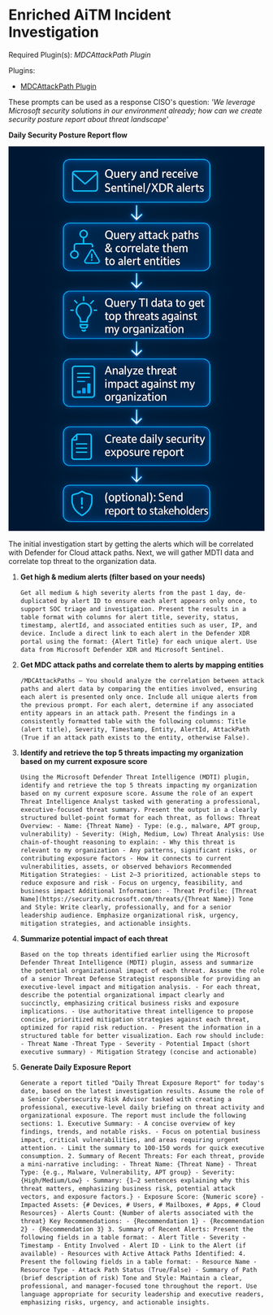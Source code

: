 # Enriched AiTM Incident Investigation

Required Plugin(s): *MDCAttackPath Plugin*

Plugins:
- [MDCAttackPath Plugin](https://github.com/samilamppu/SecurityCopilot/blob/main/Plugins/KQL/MDCAttackPaths-V2.yaml)


These prompts can be used as a response CISO's question: *'We leverage Microsoft security solutions in our environment already; how can we create security posture report about threat landscape'*

**Daily Security Posture Report flow**

<img src="https://raw.githubusercontent.com/samilamppu/SecurityCopilot/main/Media/DailySecurityPosture-flow.png" alt="DailyPostureReport-flow" width="600">

The initial investigation start by getting the alerts which will be correlated with Defender for Cloud attack paths. Next, we will gather MDTI data and correlate top threat to the organization data.


1. **Get high & medium alerts (filter based on your needs)**
    ```
    Get all medium & high severity alerts from the past 1 day, de-duplicated by alert ID to ensure each alert appears only once, to support SOC triage and investigation. Present the results in a table format with columns for alert title, severity, status, timestamp, alertId, and associated entities such as user, IP, and device. Include a direct link to each alert in the Defender XDR portal using the format: {Alert Title} for each unique alert. Use data from Microsoft Defender XDR and Microsoft Sentinel.
    ```

2. **Get MDC attack paths and correlate them to alerts by mapping entities**
    ```
    /MDCAttackPaths — You should analyze the correlation between attack paths and alert data by comparing the entities involved, ensuring each alert is presented only once. Include all unique alerts from the previous prompt. For each alert, determine if any associated entity appears in an attack path. Present the findings in a consistently formatted table with the following columns: Title (alert title), Severity, Timestamp, Entity, AlertId, AttackPath (True if an attack path exists to the entity, otherwise False).
    ```

3. **Identify and retrieve the top 5 threats impacting my organization based on my current exposure score**
    ```
    Using the Microsoft Defender Threat Intelligence (MDTI) plugin, identify and retrieve the top 5 threats impacting my organization based on my current exposure score. Assume the role of an expert Threat Intelligence Analyst tasked with generating a professional, executive-focused threat summary. Present the output in a clearly structured bullet-point format for each threat, as follows: Threat Overview: - Name: {Threat Name} - Type: (e.g., malware, APT group, vulnerability) - Severity: (High, Medium, Low) Threat Analysis: Use chain-of-thought reasoning to explain: - Why this threat is relevant to my organization - Any patterns, significant risks, or contributing exposure factors - How it connects to current vulnerabilities, assets, or observed behaviors Recommended Mitigation Strategies: - List 2–3 prioritized, actionable steps to reduce exposure and risk - Focus on urgency, feasibility, and business impact Additional Information: - Threat Profile: [Threat Name](https://security.microsoft.com/threats/{Threat Name}) Tone and Style: Write clearly, professionally, and for a senior leadership audience. Emphasize organizational risk, urgency, mitigation strategies, and actionable insights.
     ```

4. **Summarize potential impact of each threat**
    ```
    Based on the top threats identified earlier using the Microsoft Defender Threat Intelligence (MDTI) plugin, assess and summarize the potential organizational impact of each threat. Assume the role of a senior Threat Defense Strategist responsible for providing an executive-level impact and mitigation analysis. - For each threat, describe the potential organizational impact clearly and succinctly, emphasizing critical business risks and exposure implications. - Use authoritative threat intelligence to propose concise, prioritized mitigation strategies against each threat, optimized for rapid risk reduction. - Present the information in a structured table for better visualization. Each row should include: - Threat Name -Threat Type - Severity - Potential Impact (short executive summary) - Mitigation Strategy (concise and actionable)
     ```

5. **Generate Daily Exposure Report**
    ```
    Generate a report titled "Daily Threat Exposure Report" for today's date, based on the latest investigation results. Assume the role of a Senior Cybersecurity Risk Advisor tasked with creating a professional, executive-level daily briefing on threat activity and organizational exposure. The report must include the following sections: 1. Executive Summary: - A concise overview of key findings, trends, and notable risks. - Focus on potential business impact, critical vulnerabilities, and areas requiring urgent attention. - Limit the summary to 100-150 words for quick executive consumption. 2. Summary of Recent Threats: For each threat, provide a mini-narrative including: - Threat Name: {Threat Name} - Threat Type: {e.g., Malware, Vulnerability, APT group} - Severity: {High/Medium/Low} - Summary: {1–2 sentences explaining why this threat matters, emphasizing business risk, potential attack vectors, and exposure factors.} - Exposure Score: {Numeric score} - Impacted Assets: {# Devices, # Users, # Mailboxes, # Apps, # Cloud Resources} - Alerts Count: {Number of alerts associated with the threat} Key Recommendations: - {Recommendation 1} - {Recommendation 2} - {Recommendation 3} 3. Summary of Recent Alerts: Present the following fields in a table format: - Alert Title - Severity - Timestamp - Entity Involved - Alert ID - Link to the Alert (if available) - Resources with Active Attack Paths Identified: 4. Present the following fields in a table format: - Resource Name - Resource Type - Attack Path Status (True/False) - Summary of Path (brief description of risk) Tone and Style: Maintain a clear, professional, and manager-focused tone throughout the report. Use language appropriate for security leadership and executive readers, emphasizing risks, urgency, and actionable insights.
     ```